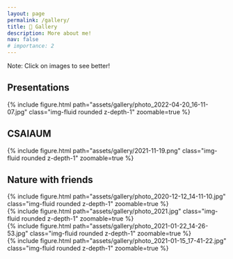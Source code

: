 ```yaml
---
layout: page
permalink: /gallery/
title: 📸 Gallery
description: More about me!
nav: false
# importance: 2
---
```


Note: Click on images to see better!


## Presentations
<div class="row mt-3">
    <div class="col-sm mt-3 mt-md-0">
        {% include figure.html path="assets/gallery/photo_2022-04-20_16-11-07.jpg" class="img-fluid rounded z-depth-1" zoomable=true %}
    </div>
</div>


## CSAIAUM
<div class="row mt-3">
    <div class="col-sm mt-3 mt-md-0">
        {% include figure.html path="assets/gallery/2021-11-19.png" class="img-fluid rounded z-depth-1" zoomable=true %}
    </div>
</div>

## Nature with friends


<div class="row mt-3">
    <div class="col-sm mt-3 mt-md-0">
        {% include figure.html path="assets/gallery/photo_2020-12-12_14-11-10.jpg" class="img-fluid rounded z-depth-1" zoomable=true %}
    </div>
    <div class="col-sm mt-3 mt-md-0">
        {% include figure.html path="assets/gallery/photo_2021.jpg" class="img-fluid rounded z-depth-1" zoomable=true %}
    </div>
  
</div>


<div class="row mt-3">
    <div class="col-sm mt-3 mt-md-0">
        {% include figure.html path="assets/gallery/photo_2021-01-22_14-26-53.jpg" class="img-fluid rounded z-depth-1" zoomable=true %}
    </div>
    <div class="col-sm mt-3 mt-md-0">
        {% include figure.html path="assets/gallery/photo_2021-01-15_17-41-22.jpg" class="img-fluid rounded z-depth-1" zoomable=true %}
    </div>  
</div>
